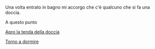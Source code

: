 Una volta entrato in bagno mi accorgo che c'è qualcuno che si fa una doccia.

A questo punto

[Apro la tenda della doccia](doccia/doccia.md)

[Torno a dormire](Italian/dormire/sogno-strano.md)

